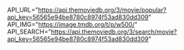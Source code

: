 
API_URL="https://api.themoviedb.org/3/movie/popular?api_key=56565e94be8780c8974f53ad830dd309"
API_IMG="https://image.tmdb.org/t/p/w500/"
API_SEARCH="https://api.themoviedb.org/3/search/movie?api_key=56565e94be8780c8974f53ad830dd309"